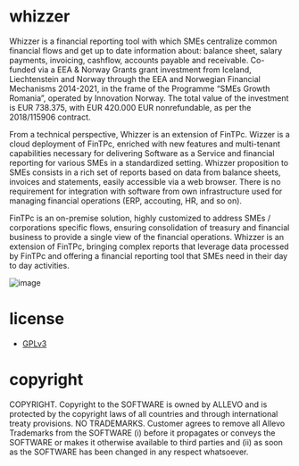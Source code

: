 # whizzer

Whizzer is a financial reporting tool with which SMEs centralize common financial flows and get up to date information about: balance sheet, salary payments, invoicing, cashflow, accounts payable and receivable. Co-funded via a EEA & Norway Grants grant investment from Iceland, Liechtenstein and Norway through the EEA and Norwegian Financial Mechanisms 2014-2021, in the frame of the Programme “SMEs Growth Romania”, operated by Innovation Norway. The total value of the investment is EUR 738.375, with EUR 420.000 EUR nonrefundable, as per the 2018/115906 contract.

From a technical perspective, Whizzer is an extension of FinTPc. Wizzer is a cloud deployment of FinTPc, enriched with new features and multi-tenant capabilities necessary for delivering Software as a Service and financial reporting for various SMEs in a standardized setting. Whizzer proposition to SMEs consists in a rich set of reports based on data from balance sheets, invoices and statements, easily accessible via a web browser. There is no requirement for integration with software from own infrastructure used for managing financial operations (ERP, accouting, HR, and so on).
  
FinTPc is an on-premise solution, highly customized to address SMEs / corporations specific flows, ensuring consolidation of treasury and financial business to provide a single view of the financial operations. Whizzer is an extension of FinTPc, bringing complex reports that leverage data processed by FinTPc and offering a financial reporting tool that SMEs need in their day to day activities.

![image](https://user-images.githubusercontent.com/6400003/142997006-df2992e2-4dc1-4995-b959-7ad1af6af2ec.png)


# license
- [GPLv3](http://www.gnu.org/licenses/gpl-3.0.html)

# copyright
COPYRIGHT. Copyright to the SOFTWARE is owned by ALLEVO and is protected by the copyright laws of all countries and through international treaty provisions. NO TRADEMARKS. Customer agrees to remove all Allevo Trademarks from the SOFTWARE (i) before it propagates or conveys the SOFTWARE or makes it otherwise available to third parties and (ii) as soon as the SOFTWARE has been changed in any respect whatsoever.
